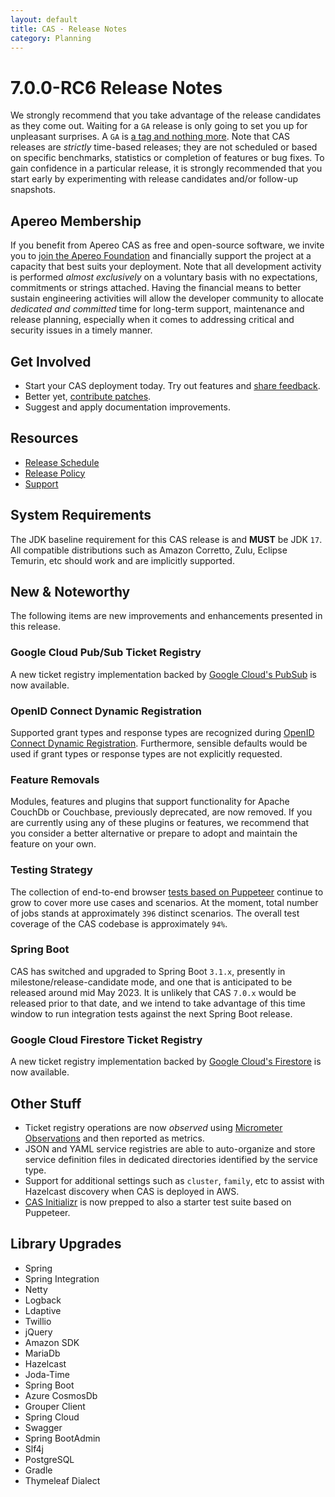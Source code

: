 ```yaml
---
layout: default
title: CAS - Release Notes
category: Planning
---
```


# 7.0.0-RC6 Release Notes

We strongly recommend that you take advantage of the release candidates as they come out. Waiting for a `GA` release is only going to set
you up for unpleasant surprises. A `GA` is [a tag and nothing more](https://apereo.github.io/2017/03/08/the-myth-of-ga-rel/). Note
that CAS releases are *strictly* time-based releases; they are not scheduled or based on specific benchmarks,
statistics or completion of features or bug fixes. To gain confidence in a particular
release, it is strongly recommended that you start early by experimenting with release candidates and/or follow-up snapshots.

## Apereo Membership

If you benefit from Apereo CAS as free and open-source software, we invite you
to [join the Apereo Foundation](https://www.apereo.org/content/apereo-membership)
and financially support the project at a capacity that best suits your deployment. Note that all development activity is performed
*almost exclusively* on a voluntary basis with no expectations, commitments or strings attached. Having the financial means to better
sustain engineering activities will allow the developer community to allocate *dedicated and committed* time for long-term support,
maintenance and release planning, especially when it comes to addressing critical and security issues in a timely manner.

## Get Involved

- Start your CAS deployment today. Try out features and [share feedback](/cas/Mailing-Lists.html).
- Better yet, [contribute patches](/cas/developer/Contributor-Guidelines.html).
- Suggest and apply documentation improvements.

## Resources

- [Release Schedule](https://github.com/apereo/cas/milestones)
- [Release Policy](/cas/developer/Release-Policy.html)
- [Support](https://apereo.github.io/cas/Support.html)

## System Requirements

The JDK baseline requirement for this CAS release is and **MUST** be JDK `17`. All compatible distributions
such as Amazon Corretto, Zulu, Eclipse Temurin, etc should work and are implicitly supported.

## New & Noteworthy

The following items are new improvements and enhancements presented in this release.
  
### Google Cloud Pub/Sub Ticket Registry

A new ticket registry implementation backed by [Google Cloud's PubSub](../ticketing/GCP-PubSub-Ticket-Registry.html) is now available.
  
### OpenID Connect Dynamic Registration

Supported grant types and response types are recognized during [OpenID Connect Dynamic Registration](../authentication/OIDC-Authentication-Dynamic-Registration.html). 
Furthermore, sensible defaults would be used if grant types or response types are not explicitly requested.

### Feature Removals

Modules, features and plugins that support functionality for Apache CouchDb or Couchbase, previously deprecated, are now removed.
If you are currently using any of these plugins or features, we recommend that you consider a 
better alternative or prepare to adopt and maintain the feature on your own.

### Testing Strategy

The collection of end-to-end browser [tests based on Puppeteer](../developer/Test-Process.html) continue to grow to cover more use cases
and scenarios. At the moment, total number of jobs stands at approximately `396` distinct scenarios. The overall
test coverage of the CAS codebase is approximately `94%`.

### Spring Boot

CAS has switched and upgraded to Spring Boot `3.1.x`, presently in milestone/release-candidate mode, and one that is 
anticipated to be released around mid May 2023. It is unlikely that CAS `7.0.x` would be released prior to that date, and 
we intend to take advantage of this time window to run integration tests against the next Spring Boot release. 

### Google Cloud Firestore Ticket Registry

A new ticket registry implementation backed by [Google Cloud's Firestore](../ticketing/GCP-Firestore-Ticket-Registry.html) is now available.

## Other Stuff
   
- Ticket registry operations are now *observed* using [Micrometer Observations](https://micrometer.io) and then reported as metrics.
- JSON and YAML service registries are able to auto-organize and store service definition files in dedicated directories identified by the service type.
- Support for additional settings such as `cluster`, `family`, etc to assist with Hazelcast discovery when CAS is deployed in AWS.
- [CAS Initializr](../installation/WAR-Overlay-Initializr.html) is now prepped to also a starter test suite based on Puppeteer.

## Library Upgrades
       
- Spring  
- Spring Integration
- Netty
- Logback 
- Ldaptive
- Twillio
- jQuery
- Amazon SDK
- MariaDb
- Hazelcast
- Joda-Time
- Spring Boot
- Azure CosmosDb
- Grouper Client
- Spring Cloud
- Swagger
- Spring BootAdmin
- Slf4j
- PostgreSQL
- Gradle
- Thymeleaf Dialect
